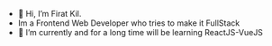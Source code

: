- 👋 Hi, I’m Firat Kil.
-  Im a Frontend Web Developer who tries to make it FullStack
- 🌱 I’m currently and for a long time will be learning ReactJS-VueJS
